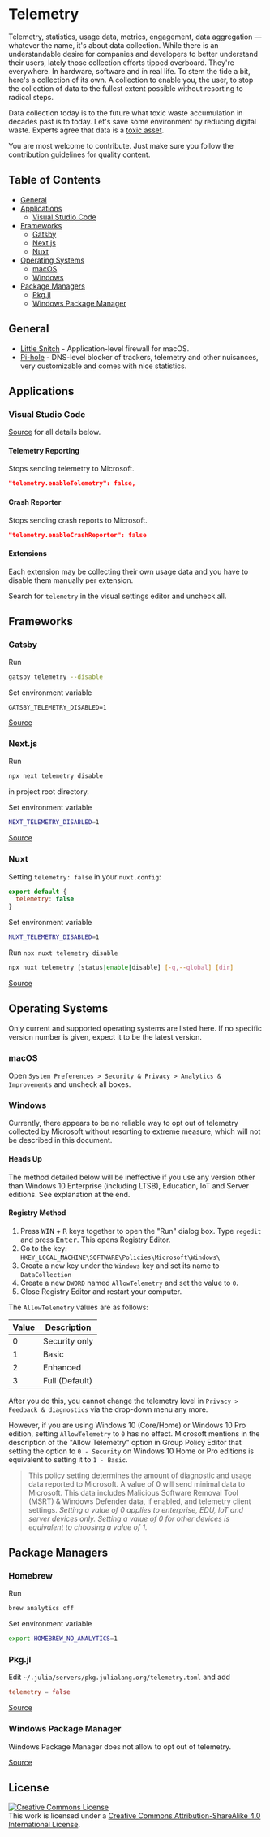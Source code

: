 # Telemetry

Telemetry, statistics, usage data, metrics, engagement, data aggregation —
whatever the name, it's about data collection. While there is an understandable
desire for companies and developers to better understand their users, lately
those collection efforts tipped overboard. They're everywhere. In hardware,
software and in real life. To stem the tide a bit, here's a collection of its
own. A collection to enable you, the user, to stop the collection of data to
the fullest extent possible without resorting to radical steps.

Data collection today is to the future what toxic waste accumulation in decades
past is to today. Let's save some environment by reducing digital waste.
Experts agree that data is a [toxic
asset](https://www.schneier.com/blog/archives/2016/03/data_is_a_toxic.html).

You are most welcome to contribute. Just make sure you follow the contribution
guidelines for quality content.

## Table of Contents

- [General](#general)
- [Applications](#applications)
    - [Visual Studio Code](#visual-studio-code)
- [Frameworks](#frameworks)
    - [Gatsby](#gatsby)
    - [Next.js](#nextjs)
    - [Nuxt](#nuxt)
- [Operating Systems](#operating-systems)
    - [macOS](#macos)
    - [Windows](#windows)
- [Package Managers](#package-managers)
    - [Pkg.jl](#pkgjl)
    - [Windows Package Manager](#windows-package-manager)

## General

- [Little Snitch](https://www.obdev.at/products/littlesnitch/index.html) - 
  Application-level firewall for macOS.
- [Pi-hole](https://pi-hole.net) - DNS-level blocker of trackers, telemetry and 
  other nuisances, very customizable and comes with nice statistics.

## Applications

### Visual Studio Code

[Source](https://code.visualstudio.com/docs/getstarted/telemetry) for all
details below.

#### Telemetry Reporting
Stops sending telemetry to Microsoft.
```json
"telemetry.enableTelemetry": false,
```

#### Crash Reporter
Stops sending crash reports to Microsoft.
```json
"telemetry.enableCrashReporter": false
```

#### Extensions
Each extension may be collecting their own usage data and you have to disable
them manually per extension.

Search for `telemetry` in the visual settings editor and uncheck all.

## Frameworks

### Gatsby

Run

```sh
gatsby telemetry --disable
```

Set environment variable

```
GATSBY_TELEMETRY_DISABLED=1
```

[Source](https://www.gatsbyjs.org/docs/telemetry/)

### Next.js

Run

```sh
npx next telemetry disable
```

in project root directory.

Set environment variable

```sh
NEXT_TELEMETRY_DISABLED=1
```

[Source](https://nextjs.org/telemetry/)

### Nuxt

Setting `telemetry: false` in your `nuxt.config`:

```js
export default {
  telemetry: false
}
```

Set environment variable

```sh
NUXT_TELEMETRY_DISABLED=1
```

Run `npx nuxt telemetry disable`

```sh
npx nuxt telemetry [status|enable|disable] [-g,--global] [dir]
```

[Source](https://github.com/nuxt/telemetry#opting-out)

## Operating Systems

Only current and supported operating systems are listed here. If no specific
version number is given, expect it to be the latest version.

### macOS

Open `System Preferences > Security & Privacy > Analytics & Improvements` and
uncheck all boxes.

### Windows

Currently, there appears to be no reliable way to opt out of telemetry
collected by Microsoft without resorting to extreme measure, which will not be
described in this document.

#### Heads Up

The method detailed below will be ineffective if you use any version other than
Windows 10 Enterprise (including LTSB), Education, IoT and Server editions. See
explanation at the end.

#### Registry Method

1. Press <kbd>WIN</kbd> + <kbd>R</kbd> keys together to open the "Run" dialog
   box. Type `regedit` and press <kbd>Enter</kbd>. This opens Registry Editor.
2. Go to the key: `HKEY_LOCAL_MACHINE\SOFTWARE\Policies\Microsoft\Windows\`
3. Create a new key under the `Windows` key and set its name to
   `DataCollection`
4. Create a new `DWORD` named `AllowTelemetry` and set the value to `0`.
5. Close Registry Editor and restart your computer.

The `AllowTelemetry` values are as follows:

Value | Description
----- | -----------
0     | Security only
1     | Basic
2     | Enhanced
3     | Full (Default)

After you do this, you cannot change the telemetry level in `Privacy > Feedback
& diagnostics` via the drop-down menu any more.

However, if you are using Windows 10 (Core/Home) or Windows 10 Pro edition,
setting `AllowTelemetry` to `0` has no effect. Microsoft mentions in the
description of the "Allow Telemetry" option in Group Policy Editor that setting
the option to `0 - Security` on Windows 10 Home or Pro editions is equivalent
to setting it to `1 - Basic`.

> This policy setting determines the amount of diagnostic and usage data
> reported to Microsoft. A value of 0 will send minimal data to Microsoft. This
> data includes Malicious Software Removal Tool (MSRT) & Windows Defender data,
> if enabled, and telemetry client settings. *Setting a value of 0 applies to
> enterprise, EDU, IoT and server devices only. Setting a value of 0 for other
> devices is equivalent to choosing a value of 1.*

## Package Managers

### Homebrew

Run

```sh
brew analytics off
```

Set environment variable

```sh
export HOMEBREW_NO_ANALYTICS=1
```

### Pkg.jl

Edit `~/.julia/servers/pkg.julialang.org/telemetry.toml` and add

```toml
telemetry = false
```

[Source](https://julialang.org/legal/data/#opting_out)

### Windows Package Manager

Windows Package Manager does not allow to opt out of telemetry.

[Source](https://github.com/microsoft/winget-cli/issues/179)

## License

<a rel="license" href="https://creativecommons.org/licenses/by-sa/4.0/"><img alt="Creative Commons License" style="border-width:0" src="https://licensebuttons.net/l/by-sa/4.0/88x31.png" /></a><br />This work is licensed under a <a rel="license" href="https://creativecommons.org/licenses/by-sa/4.0/">Creative Commons Attribution-ShareAlike 4.0 International License</a>.
